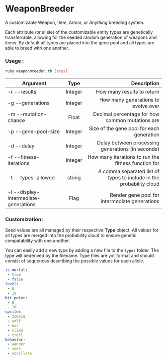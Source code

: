 # WeaponBreeder
A customizable Weapon, Item, Armor, or *Anything* breeding system.

Each attribute (or allele) of the customizable entity types are genetically transferrable, allowing for the seeded random generation of weapons and items. By default all types are placed into the gene pool and all types are able to breed with one another.

### Usage :
```sh
ruby weaponbreeder.rb [args]
```

 | Argument   |      Type      |  Description |
 |----------|:-------------:|------:|
 | -r --results | Integer | How many results to return |
 | -g --generations | Integer | How many generations to evolve over |
 | -m --mutation-chance | Float | Decimal percentage for how common mutations are |
 | -p --gene-pool-size | Integer | Size of the gene pool for each generation |
 | -d --delay | Integer | Delay between processing generations (in seconds) |
 | -f --fitness-iterations | Integer | How many iterations to run the fitness function for |
 | -t --types-allowed | string | A comma separated list of types to include in the probability cloud |
 | -i --display-intermediate-generations | Flag | Render gene pool for intermediate generations |

### Customization:
Seed values are all managed by their respective __Type__ object. All values for all types are merged into the probability cloud to ensure genetic compatability with one another.

You can easily add a new type by adding a new file to the `types` folder. The type will bederived by the filename. Type files are `yml` format and should consist of sequences describing the possible values for each allele.

```YAML
is_mortal:
 - true
 - false
level:
 - 0
 - 10
hit_point:
 - 0
 - 10
sprite:
 - zombie
 - wolf
 - bat
 - slime
 - troll
behavior:
 - wander
 - seek
 - oscillate

```
